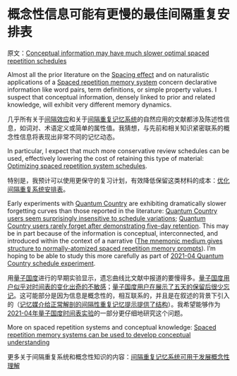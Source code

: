 # 概念性信息可能有更慢的最佳间隔重复安排表

原文：[Conceptual information may have much slower optimal spaced repetition schedules](https://notes.andymatuschak.org/z5fqaiYdbfoGyKF4KU8MV7MFPFe467n2a5LAP)

Almost all the prior literature on the [Spacing effect](https://notes.andymatuschak.org/z5oCe7JTrkYfmb6SHE4n5HxisE7PdwS6nmXEw) and on naturalistic applications of a [Spaced repetition memory system](https://notes.andymatuschak.org/z4eXdSMJFv2qVGXSUEKH4vdcHBrLHcFY1ZGfC) concern declarative information like word pairs, term definitions, or simple property values. I suspect that conceptual information, densely linked to prior and related knowledge, will exhibit very different memory dynamics.

几乎所有关于[间隔效应](https://notes.andymatuschak.org/z5oCe7JTrkYfmb6SHE4n5HxisE7PdwS6nmXEw)和关于[间隔重复记忆系统](https://notes.andymatuschak.org/z4eXdSMJFv2qVGXSUEKH4vdcHBrLHcFY1ZGfC)的自然应用的文献都涉及陈述性信息，如词对、术语定义或简单的属性值。我猜想，与先前和相关知识紧密联系的概念性信息将表现出非常不同的记忆动态。

In particular, I expect that much more conservative review schedules can be used, effectively lowering the cost of retaining this type of material: [Optimizing spaced repetition system schedules](https://notes.andymatuschak.org/z5N3g1Tc9jQMmRnExZxY23cUufNS1g6srNAbU).

特别是，我预计可以使用更保守的复习计划，有效降低保留这类材料的成本：[优化间隔重复系统安排表](https://notes.andymatuschak.org/z5N3g1Tc9jQMmRnExZxY23cUufNS1g6srNAbU)。

Early experiments with [Quantum Country](https://notes.andymatuschak.org/z2fBHADWa93EZTuNzuww7V3Vi587ZyZ4FHTHm) are exhibiting dramatically slower forgetting curves than those reported in the literature: [Quantum Country users seem surprisingly insensitive to schedule variations](https://notes.andymatuschak.org/zUDMMZd4YLSXx5TSogPg8v96zPUdQ1hGcW1b); [Quantum Country users rarely forget after demonstrating five-day retention](https://notes.andymatuschak.org/zS5uKLsoTbkJSadTv2U3Z4G3uEBrFxTLy5E). This may be in part because of the information is conceptual, interconnected, and introduced within the context of a narrative ([The mnemonic medium gives structure to normally-atomized spaced repetition memory prompts](https://notes.andymatuschak.org/z5YjgWTaYfhWLrEbysgmDfFRcZ1yxgLeBeZac)). I’m hoping to be able to study this more carefully as part of [2021-04 Quantum Country schedule experiment](https://notes.andymatuschak.org/zLygzsERRGuMpaLoeJrmmEQU5mRB1e5zVHE).

用[量子国度](https://notes.andymatuschak.org/z2fBHADWa93EZTuNzuww7V3Vi587ZyZ4FHTHm)进行的早期实验显示，遗忘曲线比文献中报道的要慢得多。[量子国度用户似乎对时间表的变化出奇的不敏感](https://notes.andymatuschak.org/zUDMMZd4YLSXx5TSogPg8v96zPUdQ1hGcW1b)；[量子国度用户在展示了五天的保留后很少忘记](https://notes.andymatuschak.org/zS5uKLsoTbkJSadTv2U3Z4G3uEBrFxTLy5E)。这可能部分是因为信息是概念性的，相互联系的，并且是在叙述的背景下引入的（[记忆媒介给正常解剖的间隔性重复记忆提示提供了结构](https://notes.andymatuschak.org/z5YjgWTaYfhWLrEbysgmDfFRcZ1yxgLeBeZac)）。我希望能够作为[2021-04年量子国度时间表实验](https://notes.andymatuschak.org/zLygzsERRGuMpaLoeJrmmEQU5mRB1e5zVHE)的一部分更仔细地研究这个问题。

More on spaced repetition systems and conceptual knowledge: [Spaced repetition memory systems can be used to develop conceptual understanding](https://notes.andymatuschak.org/z6UZP7P4sRNgRKSvNj7tMV5uW6dDhwwbdZCy9)

更多关于间隔重复系统和概念性知识的内容：[间隔重复记忆系统可用于发展概念性理解](https://notes.andymatuschak.org/z6UZP7P4sRNgRKSvNj7tMV5uW6dDhwwbdZCy9)